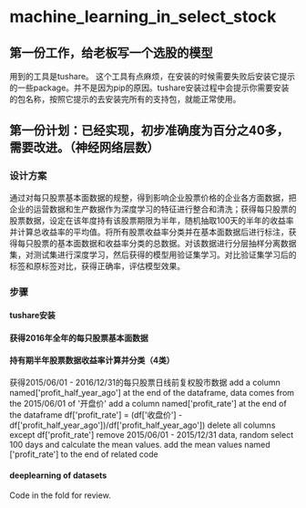 # machine_learning_in_select_stock
## 第一份工作，给老板写一个选股的模型


用到的工具是tushare。
这个工具有点麻烦，在安装的时候需要失败后安装它提示的一些package。并不是因为pip的原因。tushare安装过程中会提示你需要安装的包名称，按照它提示的去安装完所有的支持包，就能正常使用。

## 第一份计划：已经实现，初步准确度为百分之40多，需要改进。（神经网络层数）
### 设计方案 
通过对每只股票基本面数据的规整，得到影响企业股票价格的企业各方面数据，把企业的运营数据和生产数据作为深度学习的特征进行整合和清洗；获得每只股票的股票数据，设定在该年度持有该股票期限为半年，随机抽取100天的半年的收益率并计算总收益率的平均值。将所有股票收益率分类并在基本面数据后进行标注，获得每只股票的基本面数据和收益率分类的总数据。对该数据进行分层抽样分离数据集，对测试集进行深度学习，然后获得的模型用验证集学习。对比验证集学习后的标签和原标签对比，获得正确率，评估模型效果。
### 步骤
#### tushare安装
#### 获得2016年全年的每只股票基本面数据
#### 持有期半年股票数据收益率计算并分类（4类）
   获得2015/06/01 - 2016/12/31的每只股票日线前复权股市数据
   add a column named['profit_half_year_ago'] at the end of the dataframe, data comes from the 2015/06/01 of '开盘价'
   add a column named['profit_rate'] at the end of the dataframe
   df['profit_rate'] = (df['收盘价'] - df['profit_half_year_ago'])/df['profit_half_year_ago'])
   delete all columns except df['profit_rate']
   remove 2015/06/01 - 2015/12/31 data, random select 100 days and calculate the mean values.
   add the mean values named ['profit_rate'] to the end of related code
     
#### deeplearning of datasets
   Code in the fold for review.
     

